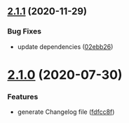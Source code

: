 ## [2.1.1](https://github.com/saitho/semantic-release-sharedconf-npm/compare/v2.1.0...v2.1.1) (2020-11-29)


### Bug Fixes

* update dependencies ([02ebb26](https://github.com/saitho/semantic-release-sharedconf-npm/commit/02ebb26c81b50e90efbfb2c41c3cdf95faa7f20f))

# [2.1.0](https://github.com/saitho/semantic-release-sharedconf-npm/compare/v2.0.2...v2.1.0) (2020-07-30)


### Features

* generate Changelog file ([fdfcc8f](https://github.com/saitho/semantic-release-sharedconf-npm/commit/fdfcc8f656d68f1ba1b30f89d0e629c0053efa28))
